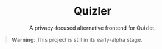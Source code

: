 <h1 align='center'>Quizler</h1>
<p align='center'>A privacy-focused alternative frontend for Quizlet.</p>

> **Warning**:
> This project is still in its early-alpha stage.
